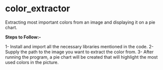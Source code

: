 # color_extractor
Extracting most important colors from an image and displaying it on a pie chart.

<b> Steps to Follow:-</b>

1- Install and import all the necessary libraries mentioned in the code.
2- Supply the path to the image you want to extract the color from.
3- After running the program, a pie chart will be created that will highlight the most used colors in the picture.
